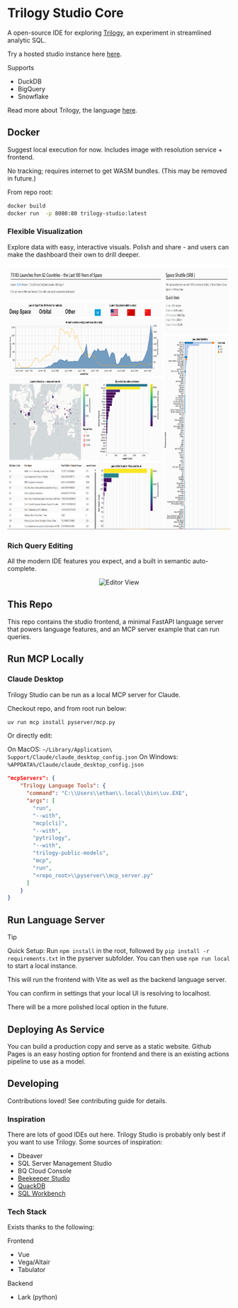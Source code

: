 # Trilogy Studio Core

A open-source IDE for exploring [Trilogy](https://github.com/trilogy-data/pytrilogy), an experiment in streamlined analytic SQL. 

Try a hosted studio instance here [here](https://trilogydata.dev/trilogy-studio-core/).

Supports
- DuckDB
- BigQuery
- Snowflake

Read more about Trilogy, the language [here](https://trilogydata.dev/).

## Docker

Suggest local execution for now. Includes image with resolution service + frontend. 

No tracking; requires internet to get WASM bundles. (This may be removed in future.)

From repo root:

```bash
docker build
docker run  -p 8080:80 trilogy-studio:latest   
```

### Flexible Visualization

Explore data with easy, interactive visuals. Polish and share - and users can make the dashboard their own to drill deeper. 

<p align="center">
<img src="docs/dashboard.png" width="515" height="599" alt="Dashboard View">
</p>

### Rich Query Editing

All the modern IDE features you expect, and a built in semantic auto-complete. 

<p align="center">
<img src="https://github.com/user-attachments/assets/2eee9a88-be64-437b-bd86-954ab0c1d7b3" width="515" height="559" alt="Editor View">
</p>


## This Repo

This repo contains the studio frontend, a minimal FastAPI language server that powers language features, and an MCP server example that can run queries.

## Run MCP Locally

### Claude Desktop

Trilogy Studio can be run as a local MCP server for Claude.

Checkout repo, and from root run below:

```bash
uv run mcp install pyserver/mcp.py
```

Or directly edit:

On MacOS: `~/Library/Application\ Support/Claude/claude_desktop_config.json`
On Windows: `%APPDATA%/Claude/claude_desktop_config.json`

```json
"mcpServers": {
    "Trilogy Language Tools": {
      "command": "C:\\Users\\ethan\\.local\\bin\\uv.EXE",
      "args": [
        "run",
        "--with",
        "mcp[cli]",
        "--with",
        "pytrilogy",
        "--with",
        "trilogy-public-models",
        "mcp",
        "run",
        "<repo_root>\\pyserver\\mcp_server.py"
      ]
    }
}
```

## Run Language Server

> [!TIP]
> Quick Setup: Run `npm install` in the root, followed by `pip install -r requirements.txt` in the pyserver subfolder. You can then use `npm run local` to start a local instance.

This will run the frontend with Vite as well as the backend language server.

You can confirm in settings that your local UI is resolving to localhost.

There will be a more polished local option in the future.

## Deploying As Service

You can build a production copy and serve as a static website. Github Pages is an easy hosting option for frontend and there is an existing actions pipeline to use as a model.

## Developing

Contributions loved! See contributing guide for details.

### Inspiration
There are lots of good IDEs out here. Trilogy Studio is probably only best if you want to use Trilogy. Some sources of inspiration:

- Dbeaver
- SQL Server Management Studio
- BQ Cloud Console
- [Beekeeper Studio](https://www.beekeeperstudio.io/)
- [QuackDB](https://github.com/mattf96s/QuackDB)
- [SQL Workbench](https://sql-workbench.com/)

### Tech Stack

Exists thanks to the following:

Frontend
- Vue
- Vega/Altair
- Tabulator

Backend
- Lark (python)

